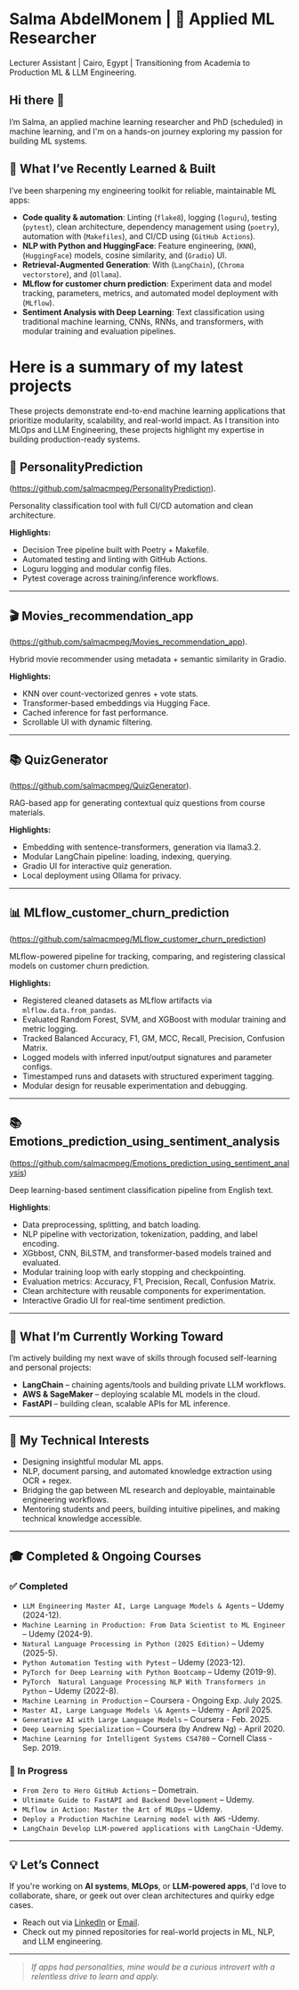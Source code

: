
# Salma AbdelMonem | 🧪 Applied ML Researcher

Lecturer Assistant | Cairo, Egypt | Transitioning from Academia to Production ML & LLM Engineering.

## Hi there 👋

I’m Salma, an applied machine learning researcher and PhD (scheduled) in machine learning, and I'm on a hands-on journey exploring my passion for building ML systems.

## 🔧 What I’ve Recently Learned & Built

I’ve been sharpening my engineering toolkit for reliable, maintainable ML apps:

- **Code quality & automation**: Linting (`flake8`), logging (`loguru`), testing (`pytest`), clean architecture, dependency management using (`poetry`),  automation with (`Makefiles`), and  CI/CD using (`GitHub Actions`). 
- **NLP with Python and HuggingFace**: Feature engineering, (`KNN`), (`HuggingFace`) models, cosine similarity, and  (`Gradio`) UI.
- **Retrieval-Augmented Generation**: With (`LangChain`), (`Chroma vectorstore`), and (`Ollama`).
- **MLflow for customer churn prediction**: Experiment data and model tracking, parameters, metrics, and automated model deployment with (`MLflow`).
- **Sentiment Analysis with Deep Learning**: Text classification using traditional machine learning, CNNs, RNNs, and transformers, with modular training and evaluation pipelines.

# Here is a summary of my latest projects
These projects demonstrate end-to-end machine learning applications that prioritize modularity, scalability, and real-world impact. As I transition into MLOps and LLM Engineering, these projects highlight my expertise in building production-ready systems.

## 🧠 PersonalityPrediction  

(https://github.com/salmacmpeg/PersonalityPrediction).

Personality classification tool with full CI/CD automation and clean architecture.

**Highlights:**
- Decision Tree pipeline built with Poetry + Makefile.
- Automated testing and linting with GitHub Actions.
- Loguru logging and modular config files.
- Pytest coverage across training/inference workflows.

---

## 🎬 Movies_recommendation_app 

(https://github.com/salmacmpeg/Movies_recommendation_app).

Hybrid movie recommender using metadata + semantic similarity in Gradio.

**Highlights:**
- KNN over count-vectorized genres + vote stats.
- Transformer-based embeddings via Hugging Face.
- Cached inference for fast performance.
- Scrollable UI with dynamic filtering.

---
## 📚 QuizGenerator 

(https://github.com/salmacmpeg/QuizGenerator).

RAG-based app for generating contextual quiz questions from course materials.

**Highlights:**
- Embedding with sentence-transformers, generation via llama3.2.
- Modular LangChain pipeline: loading, indexing, querying.
- Gradio UI for interactive quiz generation.
- Local deployment using Ollama for privacy.

---
## 📊 MLflow_customer_churn_prediction  

(https://github.com/salmacmpeg/MLflow_customer_churn_prediction)

MLflow-powered pipeline for tracking, comparing, and registering classical models on customer churn prediction.  

**Highlights:**  
- Registered cleaned datasets as MLflow artifacts via `mlflow.data.from_pandas`.  
- Evaluated Random Forest, SVM, and XGBoost with modular training and metric logging.  
- Tracked Balanced Accuracy, F1, GM, MCC, Recall, Precision, Confusion Matrix.  
- Logged models with inferred input/output signatures and parameter configs.  
- Timestamped runs and datasets with structured experiment tagging.  
- Modular design for reusable experimentation and debugging.

---
## 📚 Emotions_prediction_using_sentiment_analysis

(https://github.com/salmacmpeg/Emotions_prediction_using_sentiment_analysis)

Deep learning-based sentiment classification pipeline from English text.

**Highlights**:
- Data preprocessing, splitting, and batch loading.
- NLP pipeline with vectorization, tokenization, padding, and label encoding.
- XGbbost, CNN, BiLSTM, and transformer-based models trained and evaluated.
- Modular training loop with early stopping and checkpointing.
- Evaluation metrics: Accuracy, F1, Precision, Recall, Confusion Matrix.
- Clean architecture with reusable components for experimentation.
- Interactive Gradio UI for real-time sentiment prediction.

---
## 🚀 What I’m Currently Working Toward

I’m actively building my next wave of skills through focused self-learning and personal projects:

-  **LangChain** – chaining agents/tools and building private LLM workflows.
-  **AWS & SageMaker** – deploying scalable ML models in the cloud.
-  **FastAPI** – building clean, scalable APIs for ML inference.
---

## 🎯 My Technical Interests

- Designing insightful modular ML apps.
- NLP, document parsing, and automated knowledge extraction using OCR + regex.
- Bridging the gap between ML research and deployable, maintainable engineering workflows.
- Mentoring students and peers, building intuitive pipelines, and making technical knowledge accessible.

---
## 🎓 Completed & Ongoing Courses

### ✅ Completed
- `LLM Engineering Master AI, Large Language Models & Agents` – Udemy (2024-12).
- `Machine Learning in Production: From Data Scientist to ML Engineer` – Udemy (2024-9).
- `Natural Language Processing in Python (2025 Edition)` – Udemy (2025-5).
- `Python Automation Testing with Pytest` – Udemy (2023-12).
- `PyTorch for Deep Learning with Python Bootcamp` – Udemy (2019-9).
- `PyTorch  Natural Language Processing NLP With Transformers in Python` – Udemy (2022-8).
- `Machine Learning in Production` – Coursera - Ongoing Exp. July 2025.
- `Master AI, Large Language Models \& Agents` – Udemy - April 2025.
- `Generative AI with Large Language Models` – Coursera - Feb. 2025.
- `Deep Learning Specialization` – Coursera (by Andrew Ng) - April 2020.
- `Machine Learning for Intelligent Systems CS4780` – Cornell Class - Sep. 2019.

### 🚧 In Progress
- `From Zero to Hero GitHub Actions` – Dometrain.
- `Ultimate Guide to FastAPI and Backend Development` – Udemy.
- `MLflow in Action: Master the Art of MLOps` – Udemy.
- `Deploy a Production Machine Learning model with AWS` -Udemy.
- `LangChain Develop LLM-powered applications with LangChain` -Udemy.
---

## 💡 Let’s Connect

If you're working on **AI systems**, **MLOps**, or **LLM-powered apps**, I'd love to collaborate, share, or geek out over clean architectures and quirky edge cases.

- Reach out via [LinkedIn](https://www.linkedin.com/in/salma-abdelmotaleb-27911692/) or [Email](salmacmpeg@gmail.com).
- Check out my pinned repositories for real-world projects in ML, NLP, and LLM engineering.

---
> _If apps had personalities, mine would be a curious introvert with a relentless drive to learn and apply._
